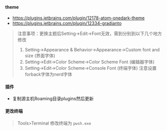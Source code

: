 #### theme
- https://plugins.jetbrains.com/plugin/12178-atom-onedark-theme
- https://plugins.jetbrains.com/plugin/12334-gradianto
> 注意事项：更换主题后Setting->Edit->Font无效，需到分别到以下几个地方修改
> 1. Setting->Appearance & Behavior->Appearance->Custom font and size (界面字体)
> 2. Setting->Edit->Color Scheme->Color Scheme Font (编辑器字体)
> 3. Setting->Edit->Color Scheme->Console Font (终端字体) 注意设置forback字体为nerd字体
#### 插件
- 复制源主机Roaming目录plugins然后更新

#### 更改终端
> Tools>Terminal 修改终端为 `pwsh.exe`